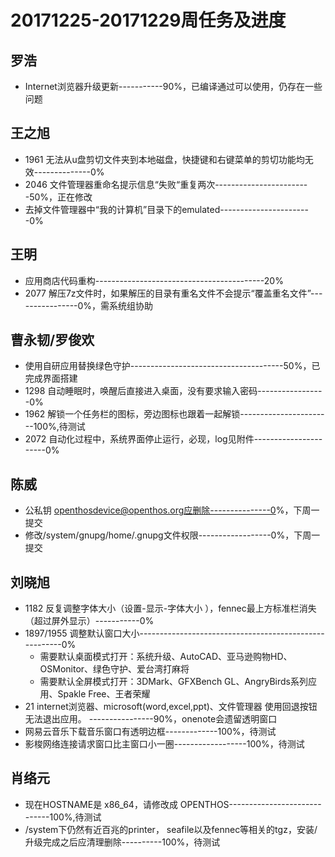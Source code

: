 # 20171225-20171229周任务及进度

## 罗浩
- Internet浏览器升级更新-----------90%，已编译通过可以使用，仍存在一些问题

## 王之旭
- 1961 无法从u盘剪切文件夹到本地磁盘，快捷键和右键菜单的剪切功能均无效--------------0%
- 2046 文件管理器重命名提示信息“失败“重复两次------------------------50%，正在修改
- 去掉文件管理器中“我的计算机”目录下的emulated-----------------------0%

## 王明
- 应用商店代码重构------------------------------------------20%
- 2077 解压7z文件时，如果解压的目录有重名文件不会提示“覆盖重名文件”----------------0%，需系统组协助

## 曹永韧/罗俊欢
- 使用自研应用替换绿色守护--------------------------------------50%，已完成界面搭建
- 1298 自动睡眠时，唤醒后直接进入桌面，没有要求输入密码-----------------0%
- 1962 解锁一个任务栏的图标，旁边图标也跟着一起解锁-----------------------100%,待测试
- 2072 自动化过程中，系统界面停止运行，必现，log见附件----------------------0%

## 陈威
- 公私钥 openthosdevice@openthos.org应删除---------------0%，下周一提交
- 修改/system/gnupg/home/.gnupg文件权限------------------0%，下周一提交

## 刘晓旭
- 1182 反复调整字体大小（设置-显示-字体大小 ），fennec最上方标准栏消失（超过屏外显示）-----------0%
- 1897/1955 调整默认窗口大小-------------------------------------------------------0%
   - 需要默认桌面模式打开：系统升级、AutoCAD、亚马逊购物HD、OSMonitor、绿色守护、爱台湾打麻将
   - 需要默认全屏模式打开：3DMark、GFXBench GL、AngryBirds系列应用、Spakle Free、王者荣耀
- 21 internet浏览器、microsoft(word,excel,ppt)、文件管理器 使用回退按钮无法退出应用。 ----------------90%，onenote会遗留透明窗口
- 网易云音乐下载音乐窗口有透明边框-------------100%，待测试
- 影梭网络连接请求窗口比主窗口小一圈------------------100%，待测试

## 肖络元
- 现在HOSTNAME是 x86_64，请修改成 OPENTHOS-----------------------------100%,待测试
- /system下仍然有近百兆的printer， seafile以及fennec等相关的tgz，安装/升级完成之后应清理删除----------100%，待测试
